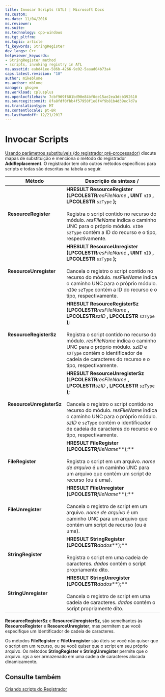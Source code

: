 ```yaml
---
title: Invocar Scripts (ATL) | Microsoft Docs
ms.custom: 
ms.date: 11/04/2016
ms.reviewer: 
ms.suite: 
ms.technology: cpp-windows
ms.tgt_pltfrm: 
ms.topic: article
f1_keywords: StringRegister
dev_langs: C++
helpviewer_keywords:
- StringRegister method
- scripts, invoking registry in ATL
ms.assetid: eabd41ee-586b-4266-9e92-5aaad04b73a4
caps.latest.revision: "10"
author: mikeblome
ms.author: mblome
manager: ghogen
ms.workload: cplusplus
ms.openlocfilehash: 7cbf969f601bd90e84bf0ee15ae2ea3dcb392610
ms.sourcegitcommit: 8fa8fdf0fbb4f57950f1e8f4f9b81b4d39ec7d7a
ms.translationtype: MT
ms.contentlocale: pt-BR
ms.lasthandoff: 12/21/2017
---
```

# <a name="invoking-scripts"></a>Invocar Scripts
[Usando parâmetros substituíveis (do registrador pré-processador)](../atl/using-replaceable-parameters-the-registrar-s-preprocessor.md) discute mapas de substituição e menciona o método do registrador **AddReplacement**. O registrador tem oito outros métodos específicos para scripts e todas são descritas na tabela a seguir.  
  
|Método|Descrição da sintaxe /|  
|------------|-------------------------|  
|**ResourceRegister**|**HRESULT ResourceRegister (LPCOLESTR***resFileName* **, UINT** `nID` **, LPCOLESTR** `szType` **);** <br /><br /> Registra o script contido no recurso do módulo. *resFileName* indica o caminho UNC para o próprio módulo. `nID`e `szType` contém a ID do recurso e o tipo, respectivamente.|  
|**ResourceUnregister**|**HRESULT ResourceUnregister (LPCOLESTR***resFileName* **, UINT** `nID` **, LPCOLESTR** `szType` **);** <br /><br /> Cancela o registro o script contido no recurso do módulo. *resFileName* indica o caminho UNC para o próprio módulo. `nID`e `szType` contém a ID do recurso e o tipo, respectivamente.|  
|**ResourceRegisterSz**|**HRESULT ResourceRegisterSz (LPCOLESTR***resFileName* **, LPCOLESTR***szID* **, LPCOLESTR** `szType` **);** <br /><br /> Registra o script contido no recurso do módulo. *resFileName* indica o caminho UNC para o próprio módulo. *szID* e `szType` contém o identificador de cadeia de caracteres do recurso e o tipo, respectivamente.|  
|**ResourceUnregisterSz**|**HRESULT ResourceUnregisterSz (LPCOLESTR***resFileName* **, LPCOLESTR***szID* **, LPCOLESTR** `szType` **);** <br /><br /> Cancela o registro o script contido no recurso do módulo. *resFileName* indica o caminho UNC para o próprio módulo. *szID* e `szType` contém o identificador de cadeia de caracteres do recurso e o tipo, respectivamente.|  
|**FileRegister**|**HRESULT FileRegister (LPCOLESTR***fileName***);** <br /><br /> Registra o script em um arquivo. *nome de arquivo* é um caminho UNC para um arquivo que contém um script de recurso (ou é uma).|  
|**FileUnregister**|**HRESULT FileUnregister (LPCOLESTR***fileName***);** <br /><br /> Cancela o registro de script em um arquivo. *nome de arquivo* é um caminho UNC para um arquivo que contém um script de recurso (ou é uma).|  
|**StringRegister**|**HRESULT StringRegister (LPCOLESTR***dados***);** <br /><br /> Registra o script em uma cadeia de caracteres. *dados* contém o script propriamente dito.|  
|**StringUnregister**|**HRESULT StringUnregister (LPCOLESTR***dados***);** <br /><br /> Cancela o registro de script em uma cadeia de caracteres. *dados* contém o script propriamente dito.|  
  
 **ResourceRegisterSz** e **ResourceUnregisterSz**, são semelhantes às **ResourceRegister** e **ResourceUnregister**, mas permitem que você especifique um Identificador de cadeia de caracteres.  
  
 Os métodos **FileRegister** e **FileUnregister** são úteis se você não quiser que o script em um recurso, ou se você quiser que o script em seu próprio arquivo. Os métodos **StringRegister** e **StringUnregister** permite que o arquivo. rgs a ser armazenado em uma cadeia de caracteres alocada dinamicamente.  
  
## <a name="see-also"></a>Consulte também  
 [Criando scripts do Registrador](../atl/creating-registrar-scripts.md)

